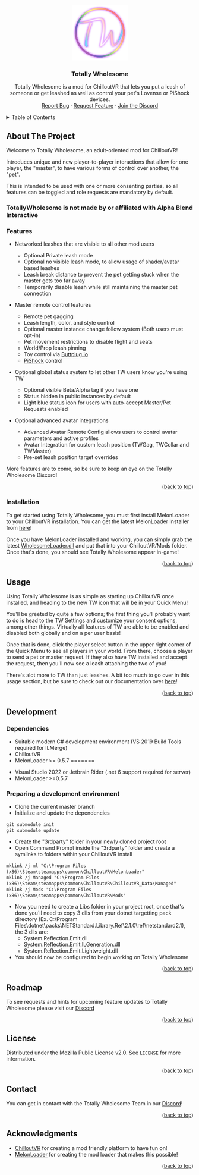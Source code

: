 <!-- PROJECT LOGO -->
<br />
<div align="center">
    <a href="https://github.com/TotallyWholesome/TotallyWholesomeMod">
    <img src="images/TW_Logo_Pride.png" alt="Logo" width="150" height="150">
  </a>
  
<h3 align="center">Totally Wholesome</h3>

  <p align="center">
    Totally Wholesome is a mod for ChilloutVR that lets you put a leash of someone or get leashed as well as control your pet's Lovense or PiShock devices.
    <br />
    <a href="https://github.com/TotallyWholesomeVRC/TotallyWholesome/issues">Report Bug</a>
    ·
    <a href="https://github.com/TotallyWholesomeVRC/TotallyWholesome/issues">Request Feature</a>
    ·
    <a href="https://discord.gg/sh5zmYrRnV">Join the Discord</a>
  </p>
</div>

<!-- TABLE OF CONTENTS -->
<details>
  <summary>Table of Contents</summary>
  <ol>
    <li>
      <a href="#about-the-project">About The Project</a>
    </li>
    <li><a href="#features">Features</a></li>
    <li><a href="#installation">Installation</a></li>
    <li><a href="#usage">Usage</a></li>
    <li><a href="#development">Development</a></li>
    <li><a href="#roadmap">Roadmap</a></li>
    <li><a href="#license">License</a></li>
    <li><a href="#contact">Contact</a></li>
    <li><a href="#acknowledgments">Acknowledgments</a></li>
  </ol>
</details>

<!-- ABOUT THE PROJECT -->
## About The Project

Welcome to Totally Wholesome, an adult-oriented mod for ChilloutVR!

Introduces unique and new player-to-player interactions that allow for one player, the "master", to have various forms of control over another, the "pet".

This is intended to be used with one or more consenting parties, so all features can be toggled and role requests are mandatory by default.

### TotallyWholesome is not made by or affiliated with Alpha Blend Interactive


### Features
* Networked leashes that are visible to all other mod users
    * Optional Private leash mode
    * Optional no visible leash mode, to allow usage of shader/avatar based leashes
    * Leash break distance to prevent the pet getting stuck when the master gets too far away
    * Temporarily disable leash while still maintaining the master pet connection

* Master remote control features
    * Remote pet gagging
    * Leash length, color, and style control
    * Optional master instance change follow system (Both users must opt-in)
    * Pet movement restrictions to disable flight and seats
    * World/Prop leash pinning
    * Toy control via [Buttplug.io](https://buttplug.io/)
    * [PiShock](https://pishock.com/#/) control

* Optional global status system to let other TW users know you're using TW
    * Optional visible Beta/Alpha tag if you have one
    * Status hidden in public instances by default
    * Light blue status icon for users with auto-accept Master/Pet Requests enabled

* Optional advanced avatar integrations
    * Advanced Avatar Remote Config allows users to control avatar parameters and active profiles
    * Avatar Integration for custom leash position (TWGag, TWCollar and TWMaster)
    * Pre-set leash position target overrides
 
 More features are to come, so be sure to keep an eye on the Totally Wholesome Discord!


<p align="right">(<a href="#readme-top">back to top</a>)</p>

<!-- GETTING STARTED -->
### Installation
To get started using Totally Wholesome, you must first install MelonLoader to your ChilloutVR installation. You can get the latest MelonLoader Installer from [here](https://github.com/LavaGang/MelonLoader.Installer/releases/latest/download/MelonLoader.Installer.exe)!

Once you have MelonLoader installed and working, you can simply grab the latest [WholesomeLoader.dll](https://github.com/TotallyWholesome/TotallyWholesomeMod/releases/latest) and put that into your ChilloutVR/Mods folder. Once that's done, you should see Totally Wholesome appear in-game!

<p align="right">(<a href="#readme-top">back to top</a>)</p>


<!-- USAGE EXAMPLES -->
## Usage

Using Totally Wholesome is as simple as starting up ChilloutVR once installed, and heading to the new TW icon that will be in your Quick Menu!

You'll be greeted by quite a few options; the first thing you'll probably want to do is head to the TW Settings and customize your consent options, among other things. Virtually all features of TW are able to be enabled and disabled both globally and on a per user basis!

Once that is done, click the player select button in the upper right corner of the Quick Menu to see all players in your world. From there, choose a player to send a pet or master request. If they also have TW installed and accept the request, then you'll now see a leash attaching the two of you!

There's alot more to TW than just leashes. A bit too much to go over in this usage section, but be sure to check out our documentation over [here](https://wiki.totallywholeso.me/)!

<p align="right">(<a href="#readme-top">back to top</a>)</p>

<!-- DEVELOPMENT -->
## Development

### Dependencies
 - Suitable modern C# development environment (VS 2019 Build Tools required for ILMerge)
 - ChilloutVR
 - MelonLoader >= 0.5.7
=======
* Visual Studio 2022 or Jetbrain Rider (.net 6 support required for server)
* MelonLoader >=0.5.7

### Preparing a development environment

* Clone the current master branch
* Initialize and update the dependencies
```
git submodule init
git submodule update 
```
* Create the "3rdparty" folder in your newly cloned project root
* Open Command Prompt inside the "3rdparty" folder and create a symlinks to folders within your ChilloutVR install
```
mklink /j ml "C:\Program Files (x86)\Steam\steamapps\common\ChilloutVR\MelonLoader"
mklink /j Managed "C:\Program Files (x86)\Steam\steamapps\common\ChilloutVR\ChilloutVR_Data\Managed"
mklink /j Mods "C:\Program Files (x86)\Steam\steamapps\common\ChilloutVR\Mods"
```
* Now you need to create a Libs folder in your project root, once that's done you'll need to copy 3 dlls from your dotnet targetting pack directory (Ex. C:\Program Files\dotnet\packs\NETStandard.Library.Ref\2.1.0\ref\netstandard2.1), the 3 dlls are:
	* System.Reflection.Emit.dll
	* System.Reflection.Emit.ILGeneration.dll
	* System.Reflection.Emit.Lightweight.dll
* You should now be configured to begin working on Totally Wholesome


<p align="right">(<a href="#readme-top">back to top</a>)</p>

<!-- ROADMAP -->
## Roadmap

To see requests and hints for upcoming feature updates to Totally Wholesome please visit our [Discord](https://discord.gg/sh5zmYrRnV)

<p align="right">(<a href="#readme-top">back to top</a>)</p>


<!-- LICENSE -->
## License

Distributed under the Mozilla Public License v2.0. See `LICENSE` for more information.

<p align="right">(<a href="#readme-top">back to top</a>)</p>



<!-- CONTACT -->
## Contact

You can get in contact with the Totally Wholesome Team in our [Discord](https://discord.gg/sh5zmYrRnV)!

<p align="right">(<a href="#readme-top">back to top</a>)</p>



<!-- ACKNOWLEDGMENTS -->
## Acknowledgments

* [ChilloutVR](https://store.steampowered.com/app/661130/ChilloutVR/) for creating a mod friendly platform to have fun on!
* [MelonLoader](https://github.com/LavaGang/MelonLoader/releases) for creating the mod loader that makes this possible!

<p align="right">(<a href="#readme-top">back to top</a>)</p>
